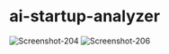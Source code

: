 # ai-startup-analyzer

<img src="https://i.ibb.co/Zx653gX/Screenshot-204.png" alt="Screenshot-204" border="0">
<img src="https://i.ibb.co/5RDH4t9/Screenshot-206.png" alt="Screenshot-206" border="0">
